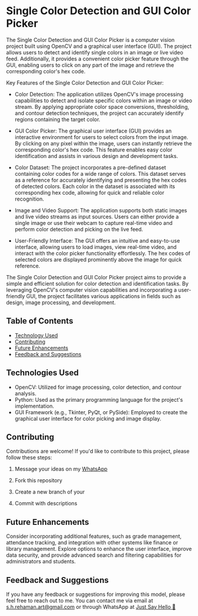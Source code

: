 
#  Single Color Detection and GUI Color Picker



The Single Color Detection and GUI Color Picker is a computer vision project built using OpenCV and a graphical user interface (GUI). The project allows users to detect and identify single colors in an image or live video feed. Additionally, it provides a convenient color picker feature through the GUI, enabling users to click on any part of the image and retrieve the corresponding color's hex code.

Key Features of the Single Color Detection and GUI Color Picker:

- Color Detection: The application utilizes OpenCV's image processing capabilities to detect and isolate specific colors within an image or video stream. By applying appropriate color space conversions, thresholding, and contour detection techniques, the project can accurately identify regions containing the target color.

- GUI Color Picker: The graphical user interface (GUI) provides an interactive environment for users to select colors from the input image. By clicking on any pixel within the image, users can instantly retrieve the corresponding color's hex code. This feature enables easy color identification and assists in various design and development tasks.

- Color Dataset: The project incorporates a pre-defined dataset containing color codes for a wide range of colors. This dataset serves as a reference for accurately identifying and presenting the hex codes of detected colors. Each color in the dataset is associated with its corresponding hex code, allowing for quick and reliable color recognition.

- Image and Video Support: The application supports both static images and live video streams as input sources. Users can either provide a single image or use their webcam to capture real-time video and perform color detection and picking on the live feed.

- User-Friendly Interface: The GUI offers an intuitive and easy-to-use interface, allowing users to load images, view real-time video, and interact with the color picker functionality effortlessly. The hex codes of selected colors are displayed prominently above the image for quick reference.

The Single Color Detection and GUI Color Picker project aims to provide a simple and efficient solution for color detection and identification tasks. By leveraging OpenCV's computer vision capabilities and incorporating a user-friendly GUI, the project facilitates various applications in fields such as design, image processing, and development.




## Table of Contents
- [Technology Used](#technologies)
- [Contributing](#contributing)
- [Future Enhancements](#future)
- [Feedback and Suggestions](#feedback-and-suggestions) 

## Technologies Used
- OpenCV: Utilized for image processing, color detection, and contour analysis.
- Python: Used as the primary programming language for the project's implementation.
- GUI Framework (e.g., Tkinter, PyQt, or PySide): Employed to create the graphical user interface for color picking and image display.


## Contributing

Contributions are welcome! If you'd like to contribute to this project, please follow these steps:

 1. Message your ideas on my [WhatsApp](https://api.whatsapp.com/send/?phone=919777795786&text=Hello%20Shaikh%20Habibur%20Rehaman,%20I%20get%20this%20no.%20from%20your%20Github%20&type=phone_number&app_absent=0)
 2. Fork this repository 

 3. Create a new branch of your 
 4. Commit with descriptions 


## Future Enhancements

Consider incorporating additional features, such as grade management, attendance tracking, and integration with other systems like finance or library management. Explore options to enhance the user interface, improve data security, and provide advanced search and filtering capabilities for administrators and students.

## Feedback and Suggestions

If you have any feedback or suggestions for improving this model, please feel free to reach out to me. You can contact me via email at s.h.rehaman.art@gmail.com or through WhatsApp at [Just Say Hello 👋 ](https://api.whatsapp.com/send/?phone=919777795786&text=Hello%20Shaikh%20Habibur%20Rehaman,%20I%20get%20this%20no.%20from%20your%20Github%20&type=phone_number&app_absent=0)
